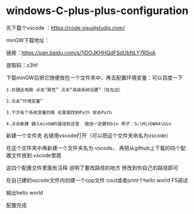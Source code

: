 # windows-C-plus-plus-configuration

先下载个vscode ：https://code.visualstudio.com/

minGW下载地址：

链接：https://pan.baidu.com/s/1jDOJKHHQdFSdUbNLY7R5oA 

提取码：z3hf

下载minGW后把它随便放在一个文件夹中，再去配置环境变量：可以百度一下
```
1.右键此电脑 点击“属性” 点击“高级系统设置”（在左边）

2.点击“环境变量”

3.下方有个系统变量的框 在里面找到Path 双击Path

4.点击新建 键入minGW的路径到这里  路径一定要到bin 例子：G:\MinGW64\bin
```
新建一个文件夹 右键用vscode打开（可以把这个文件夹命名为vscode）

在这个文件夹中再新建一个文件夹名为.vscode，  再把从github上下载的四个配置文件放到.vscode里面 

这四个配置文件里面有注释 说明了要改路径的地方 修改到你自己的路径即可

在自己建的vscode文件内创建一个cpp文件 cout或者print个hello world F5调试 

输出hello world 

配置完成
